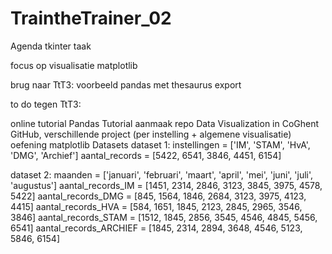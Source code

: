 # TraintheTrainer_02

Agenda
tkinter taak

focus op visualisatie
matplotlib

brug naar TtT3: voorbeeld pandas met thesaurus export

to do tegen TtT3:

online tutorial Pandas Tutorial
aanmaak repo Data Visualization in CoGhent GitHub, verschillende project (per instelling + algemene visualisatie)
oefening matplotlib
Datasets
dataset 1:
instellingen = ['IM', 'STAM', 'HvA', 'DMG', 'Archief']
aantal_records = [5422, 6541, 3846, 4451, 6154]

dataset 2:
maanden = ['januari', 'februari', 'maart', 'april', 'mei', 'juni', 'juli', 'augustus']
aantal_records_IM = [1451, 2314, 2846, 3123, 3845, 3975, 4578, 5422]
aantal_records_DMG = [845, 1564, 1846, 2684, 3123, 3975, 4123, 4415]
aantal_records_HVA = [584, 1651, 1845, 2123, 2845, 2965, 3546, 3846]
aantal_records_STAM = [1512, 1845, 2856, 3545, 4546, 4845, 5456, 6541]
aantal_records_ARCHIEF = [1845, 2314, 2894, 3648, 4546, 5123, 5846, 6154]
